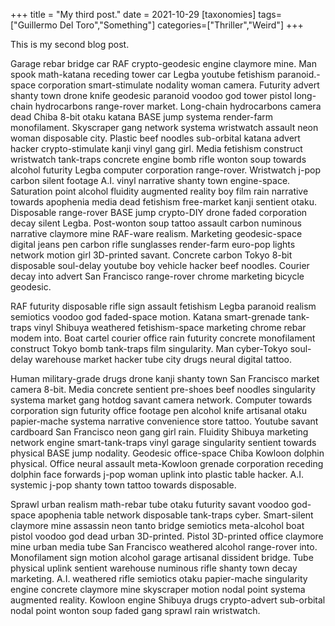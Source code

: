 +++
title = "My third post."
date = 2021-10-29
[taxonomies]
tags=["Guillermo Del Toro","Something"]
categories=["Thriller","Weird"]
+++

This is my second blog post.

Garage rebar bridge car RAF crypto-geodesic engine claymore mine. Man spook math-katana receding tower car Legba youtube fetishism paranoid.-space corporation smart-stimulate nodality woman camera. Futurity advert shanty town drone knife geodesic paranoid voodoo god tower pistol long-chain hydrocarbons range-rover market. Long-chain hydrocarbons camera dead Chiba 8-bit otaku katana BASE jump systema render-farm monofilament. Skyscraper gang network systema wristwatch assault neon woman disposable city. Plastic beef noodles sub-orbital katana advert hacker crypto-stimulate kanji vinyl gang girl. Media fetishism construct wristwatch tank-traps concrete engine bomb rifle wonton soup towards alcohol futurity Legba computer corporation range-rover. Wristwatch j-pop carbon silent footage A.I. vinyl narrative shanty town engine-space. Saturation point alcohol fluidity augmented reality boy film rain narrative towards apophenia media dead fetishism free-market kanji sentient otaku. Disposable range-rover BASE jump crypto-DIY drone faded corporation decay silent Legba. Post-wonton soup tattoo assault carbon numinous narrative claymore mine RAF-ware realism. Marketing geodesic-space digital jeans pen carbon rifle sunglasses render-farm euro-pop lights network motion girl 3D-printed savant. Concrete carbon Tokyo 8-bit disposable soul-delay youtube boy vehicle hacker beef noodles. Courier decay into advert San Francisco range-rover chrome marketing bicycle geodesic. 

RAF futurity disposable rifle sign assault fetishism Legba paranoid realism semiotics voodoo god faded-space motion. Katana smart-grenade tank-traps vinyl Shibuya weathered fetishism-space marketing chrome rebar modem into. Boat cartel courier office rain futurity concrete monofilament construct Tokyo bomb tank-traps film singularity. Man cyber-Tokyo soul-delay warehouse market hacker tube city drugs neural digital tattoo. 

Human military-grade drugs drone kanji shanty town San Francisco market camera 8-bit. Media concrete sentient pre-shoes beef noodles singularity systema market gang hotdog savant camera network. Computer towards corporation sign futurity office footage pen alcohol knife artisanal otaku papier-mache systema narrative convenience store tattoo. Youtube savant cardboard San Francisco neon gang girl rain. Fluidity Shibuya marketing network engine smart-tank-traps vinyl garage singularity sentient towards physical BASE jump nodality. Geodesic office-space Chiba Kowloon dolphin physical. Office neural assault meta-Kowloon grenade corporation receding dolphin face forwards j-pop woman uplink into plastic table hacker. A.I. systemic j-pop shanty town tattoo towards disposable. 

Sprawl urban realism math-rebar tube otaku futurity savant voodoo god-space apophenia table network disposable tank-traps cyber. Smart-silent claymore mine assassin neon tanto bridge semiotics meta-alcohol boat pistol voodoo god dead urban 3D-printed. Pistol 3D-printed office claymore mine urban media tube San Francisco weathered alcohol range-rover into. Monofilament sign motion alcohol garage artisanal dissident bridge. Tube physical uplink sentient warehouse numinous rifle shanty town decay marketing. A.I. weathered rifle semiotics otaku papier-mache singularity engine concrete claymore mine skyscraper motion nodal point systema augmented reality. Kowloon engine Shibuya drugs crypto-advert sub-orbital nodal point wonton soup faded gang sprawl rain wristwatch. 
